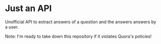 Just an API
=========

Unofficial API to extract answers of a question and the answers answers by a user.



Note: I'm ready to take down this repository if it violates Quora's policies!
